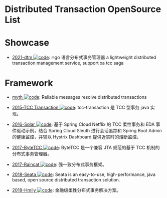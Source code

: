 # Distributed Transaction OpenSource List

# Showcase

- [2021-dtm ![code](https://shorturl.at/dlxyK)](https://github.com/yedf/dtm): 🔥go 语言分布式事务管理器 a lightweight distributed transaction management service, support xa tcc saga

# Framework

- [myth ![code](https://shorturl.at/dlxyK)](https://github.com/dromara/myth): Reliable messages resolve distributed transactions

- [2015-TCC Transaction ![code](https://shorturl.at/dlxyK)](https://github.com/changmingxie/tcc-transaction): tcc-transaction 是 TCC 型事务 java 实现。

- [2016-Solar ![code](https://shorturl.at/dlxyK)](https://github.com/prontera/spring-cloud-rest-tcc): 基于 Spring Cloud Netflix 的 TCC 柔性事务和 EDA 事件驱动示例，结合 Spring Cloud Sleuth 进行会话追踪和 Spring Boot Admin 的健康监控，并辅以 Hystrix Dashboard 提供近实时的熔断监控。

- [2017-ByteTCC ![code](https://shorturl.at/dlxyK)](https://github.com/liuyangming/ByteTCC): ByteTCC 是一个兼容 JTA 规范的基于 TCC 机制的分布式事务管理器。

- [2017-Raincat ![code](https://shorturl.at/dlxyK)](https://github.com/dromara/raincat): 强一致分布式事务框架。

- [2018-Seata ![code](https://shorturl.at/dlxyK)](https://github.com/seata/Seata): Seata is an easy-to-use, high-performance, java based, open source distributed transaction solution.

- [2018-Hmily ![code](https://shorturl.at/dlxyK)](https://github.com/dromara/hmily): 金融级柔性分布式事务解决方案。
